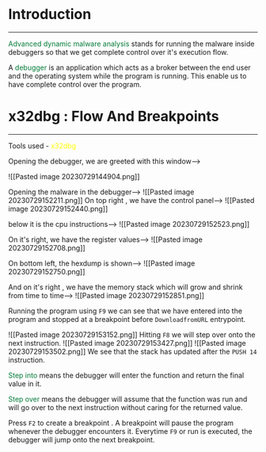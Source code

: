 <br>

# Introduction
-----
<span style="color:#047c3a">Advanced dynamic malware analysis</span> stands for running the malware inside debuggers so that we get complete control over it's execution flow.

A <span style="color:#047c3a">debugger</span> is an application which acts as a broker between the end user and the operating system while the program is running. This enable us to have complete control over the program.
<br>

# x32dbg : Flow And Breakpoints
------
Tools used - <span style="color:#ffff00">x32dbg</span>

Opening the debugger, we are greeted with this window-->

![[Pasted image 20230729144904.png]]

Opening the malware in the debugger-->
![[Pasted image 20230729152211.png]]
On top right , we have the control panel-->
![[Pasted image 20230729152440.png]]

below it is the cpu instructions-->
![[Pasted image 20230729152523.png]]

On it's right, we have the register values-->
![[Pasted image 20230729152708.png]]

On bottom left, the hexdump is shown-->
![[Pasted image 20230729152750.png]]

And on it's right , we have the memory stack which will grow and shrink from time to time-->
![[Pasted image 20230729152851.png]]

Running the program using `F9` we can see that we have entered into the program and stopped at a breakpoint before `DownloadfromURL` entrypoint.

![[Pasted image 20230729153152.png]]
Hitting `F8` we will step over onto the next instruction.
![[Pasted image 20230729153427.png]]
![[Pasted image 20230729153502.png]]
We see that the stack has updated after the `PUSH 14` instruction.

<span style="color:#047c3a">Step into</span> means the debugger will enter the function and return the final value in it.

<span style="color:#047c3a">Step over</span> means the debugger will assume that the function was run and will go over to the next instruction without caring for the returned value.  

Press `F2` to create a breakpoint .  A breakpoint will pause the program whenever the debugger encounters it. Everytime `F9` or run is executed, the debugger will jump onto the next breakpoint.

